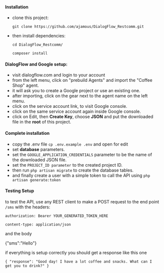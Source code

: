 #### Installation
* clone this project:

    ``git clone https://github.com/ajamous/DialogFlow_Restcomm.git``

* then install dependencies:

    ``cd DialogFlow_Restcomm/``
    
    ``composer install``
#### DialogFlow and Google setup:
* visit dialogflow.com and login to your account
* from the left menu, click on "prebuild Agents" and import the "Coffee Shop" agent.
* it will ask you to create a Google project or use an existing one.
* after importing, click on the gear next to the agent name on the left menu.
* click on the service account link, to visit Google console.
* click on the same service account again inside Google console.
* click on Edit, then **Create Key**, choose **JSON** and put the downloaded file in the **root** of this project.

#### Complete installation
* copy the .env file `cp .env.example .env` and open for edit
* set **database** parameters.
* set the `GOOGLE_APPLICATION_CREDENTIALS` parameter to be the name of the downloaded JSON file.
* set the `PROJECT_ID parameter` to the created project ID.
* then run `php artisan migrate` to create the database tables.
* and finally create a user with a simple token to call the API using
`php artisan generate:token`

 #### Testing Setup
 to test the API, use any REST client to make a POST request to the end point 
 `/sms`
 with the headers:
 
 `authorization: Bearer YOUR_GENERATED_TOKEN_HERE`
 
 `content-type: application/json`
 
 and  the body
 
 {"sms":"Hello"}
 
if everything is setup correctly you should get a response like this one


``{
  "response": "Good day! I have a lot coffee and snacks. What can I get you to drink?"
  }``
